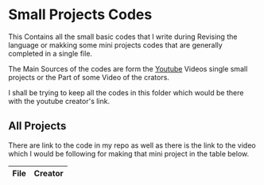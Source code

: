 # Small Projects Codes
This Contains all the small basic codes that I write during Revising the language or makking some mini projects codes that are generally completed in a single file.

The Main Sources of the codes are form the [Youtube](https://youtube.com) Videos single small projects or the Part of some Video of the crators.

I shall be trying to keep all the codes in this folder which would be there with the youtube creator's link.

## All Projects
There are link to the code in my repo as well as there is the link to the video which I would be following for making that mini project in the table below.

<!-- Table for the links -->

| File | Creator |
|------|---------|
